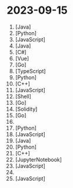 # 2023-09-15

1. [](https://github.comundefined "《Hello 算法》：动画图解、一键运行的数据结构与算法教程，支持 Java, C++, Python, Go, JS, TS, C#, Swift, Rust, Dart, Zig 等语言。") [Java]
2. [](https://github.comundefined "《动手学深度学习》：面向中文读者、能运行、可讨论。中英文版被70多个国家的500多所大学用于教学。") [Python]
3. [](https://github.comundefined "✯ 一个国内可直连的直播源分享项目 ✯ 🔕 永久免费 直连访问 完整开源 不含广告 完善的台标 直播源支持IPv4/IPv6双栈访问 🔕") [JavaScript]
4. [](https://github.comundefined "《剑指 Offer》 Python, Java, C++ 解题代码，LeetBook《图解算法数据结构》配套代码仓") [Java]
5. [](https://github.comundefined "Patch all versions of Unity3D and UnityHub for Windows, MacOS, Linux and Docker.") [C#]
6. [](https://github.comundefined "🔥 ✨✨ ✨ Vue3+Vite4+Element-Plus+TypeScript编写的一款后台管理系统（兼容移动端）") [Vue]
7. [](https://github.comundefined "一款基于各大企业信息API的工具，解决在遇到的各种针对国内企业信息收集难题。一键收集控股公司ICP备案、APP、小程序、微信公众号等信息聚合导出。") [Go]
8. [](https://github.comundefined "") [TypeScript]
9. [](https://github.comundefined "Chinese version of CLIP which achieves Chinese cross-modal retrieval and representation generation.") [Python]
10. [](https://github.comundefined "MiniOB is one mini database, helping developers to learn how database works.") [C++]
11. [](https://github.comundefined "中文独立博客列表") [JavaScript]
12. [](https://github.comundefined "基于 Lean 源码编译的 OpenWrt 固件——适配X86、R2C、R2S、R4S、R4SE、R5C、R5S、香橙派 R1 Plus、树莓派3B/B+、树莓派4B、R66S、R68S、M68S、H66K、H68K、H69K、E25、N1、S905x3、S922x、HK1、X96max、微加云、贝壳云、我家云、章鱼星球等") [Shell]
13. [](https://github.comundefined "基于 ZeroBot 的 OneBot 插件") [Go]
14. [](https://github.comundefined "我最近在重新学solidity，巩固一下细节，也写一个“WTF Solidity极简入门”，供小白们使用，每周更新1-3讲。官网: https://wtf.academy") [Solidity]
15. [](https://github.comundefined "软硬路由公网神器,多平台,ipv6/ipv4 端口转发,反向代理,动态域名,语音助手网络唤醒,ipv4内网穿透,计划任务,自动证书") [Go]
16. [](https://github.comundefined "科技爱好者周刊，每周五发布") 
17. [](https://github.comundefined "完全开源，基于 Requests 模块实现：TikTok 视频/图集/原声；抖音主页/视频/图集/收藏/直播/原声/合集/评论/账号/搜索/热榜数据采集工具") [Python]
18. [](https://github.comundefined "一套遵循原生态开发模式的 Web UI 组件库，采用自身轻量级模块化规范，易上手，可以更简单快速地构建网页界面。") [JavaScript]
19. [](https://github.comundefined "Java商城 免费 开源 CRMEB商城JAVA版，SpringBoot + Maven + Swagger + Mybatis Plus + Redis + Uniapp +Vue+elementUI 包含移动端、小程序、PC后台、Api接口；有产品、用户、购物车、订单、积分、优惠券、营销、余额、权限、角色、系统设置、组合数据、可拖拉拽的form表单等模块，大量的减少了二开的成本。") [Java]
20. [](https://github.comundefined "pycorrector is a toolkit for text error correction. 文本纠错，Kenlm，ConvSeq2Seq，BERT，MacBERT，ELECTRA，ERNIE，Transformer，T5等模型实现，开箱即用。") [Python]
21. [](https://github.comundefined "Qt based cross-platform GUI proxy configuration manager (backend: v2ray / sing-box)") [C++]
22. [](https://github.comundefined "⭐️ NLP Algorithms with transformers lib. Supporting Text-Classification, Text-Generation, Information-Extraction, Text-Matching, RLHF, SFT etc.") [JupyterNotebook]
23. [](https://github.comundefined "Running V2ray inside edge/serverless runtime") [JavaScript]
24. [](https://github.comundefined "翻墙-科学上网、免费科学上网、免费翻墙、VPN、一键翻墙浏览器，vps一键搭建翻墙服务器脚本/教程，免费shadowsocks/ss/ssr/v2ray/goflyway账号/节点，免费自由上网、fanqiang、翻墙梯子，电脑、手机、iOS、安卓、windows、Mac、Linux、路由器翻墙、科学上网") 
25. [](https://github.comundefined "Simple Linux Panel") [JavaScript]
